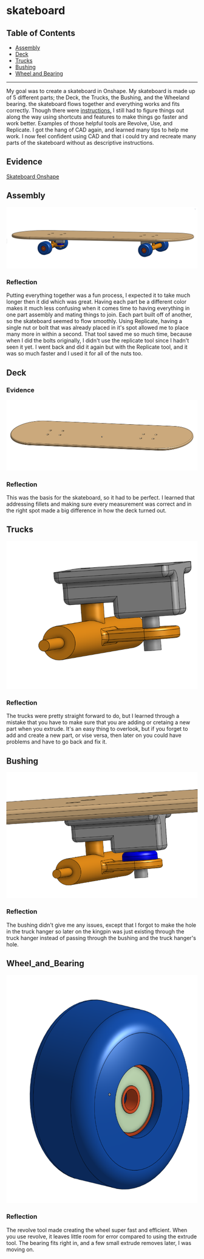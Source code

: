 # skateboard

## Table of Contents
* [Assembly](#Assembly)
* [Deck](#Deck)
* [Trucks](#Trucks)
* [Bushing](#Bushing)
* [Wheel and Bearing](#Wheel_and_Bearing)
---

My goal was to create a skateboard in Onshape. My skateboard is made up of 5 different parts; the Deck, the Trucks, the Bushing, and the Wheeland bearing. the skateboard flows together and everything works and fits correctly. Though there were [instructions,](https://cvilleschools.onshape.com/documents/8f7978e619ce2361d4fef868/w/c0de2062e132cfb4d5d40e04/e/f692990bd80aeeb0bd911808) I still had to figure things out along the way using shortcuts and features to make things go faster and work better. Examples of those helpful tools are Revolve, Use, and Replicate. I got the hang of CAD again, and learned many tips to help me work. I now feel confident using CAD and that i could try and recreate many parts of the skateboard without as descriptive instructions. 

## Evidence

[Skateboard Onshape](https://cvilleschools.onshape.com/documents/8f7978e619ce2361d4fef868/w/c0de2062e132cfb4d5d40e04/e/7af5494d1a2aeba18dfe4bef?renderMode=0&uiState=6178123e41e6fb06c45ca571)



## Assembly

![Assembly](Images/assembly.PNG)

### Reflection
Putting everything together was a fun process, I expected it to take much longer then it did which was great. Having each part be a different color makes it much less confusing when it comes time to having everything in one part assembly and mating things to join. Each part built off of another, so the skateboard seemed to flow smoothly. Using Replicate, having a single nut or bolt that was already placed in it's spot allowed me to place many more in within a second. That tool saved me so much time, because when I did the bolts originally, I didn't use the replicate tool since I hadn't seen it yet. I went back and did it again but with the Replicate tool, and it was so much faster and I used it for all of the nuts too. 


## Deck 

### Evidence

![Deck](Images/deck.PNG)


### Reflection
This was the basis for the skateboard, so it had to be perfect. I learned that addressing fillets and making sure every measurement was correct and in the right spot made a big difference in how the deck turned out. 

## Trucks 


![Trucks](Images/trucks.PNG)


### Reflection
The trucks were pretty straight forward to do, but I learned through a mistake that you have to make sure that you are adding or cretaing a new part when you extrude. It's an easy thing to overlook, but if you forget to add and create a new part, or vise versa, then later on you could have problems and have to go back and fix it. 

## Bushing 


![Bushing](Images/bushing.PNG)


### Reflection
The bushing didn't give me any issues, except that I forgot to make the hole in the truck hanger so later on the kingpin was just existing through the truck hanger instead of passing through the bushing and the truck hanger's hole. 


## Wheel_and_Bearing

<img src="https://github.com/elynch78/skateboard/blob/main/Images/wheel%20and%20bearing.PNG?raw=true"  height="600">


### Reflection
The revolve tool made creating the wheel super fast and efficient. When you use revolve, it leaves little room for error compared to using the extrude tool. The bearing fits right in, and a few small extrude removes later, I was moving on.




